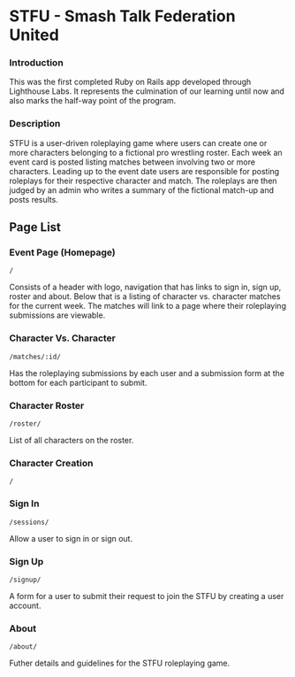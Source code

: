 # STFU - Smash Talk Federation United

### Introduction
This was the first completed Ruby on Rails app developed through Lighthouse Labs. It represents the culmination of our learning until now and also marks the half-way point of the program.

### Description
STFU is a user-driven roleplaying game where users can create one or more characters belonging to a fictional pro wrestling roster. Each week an event card is posted listing matches between involving two or more characters. Leading up to the event date users are responsible for posting roleplays for their respective character and match. The roleplays are then judged by an admin who writes a summary of the fictional match-up and posts results.

## Page List
### Event Page (Homepage)
    /
Consists of a header with logo, navigation that has links to sign in, sign up, roster and about. Below that is a listing of character vs. character matches for the current week. The matches will link to a page where their roleplaying submissions are viewable.

### Character Vs. Character
    /matches/:id/
Has the roleplaying submissions by each user and a submission form at the bottom for each participant to submit.

### Character Roster
    /roster/
List of all characters on the roster.

### Character Creation
    /

### Sign In
    /sessions/
Allow a user to sign in or sign out.

### Sign Up
    /signup/
A form for a user to submit their request to join the STFU by creating a user account.

### About
    /about/
Futher details and guidelines for the STFU roleplaying game.